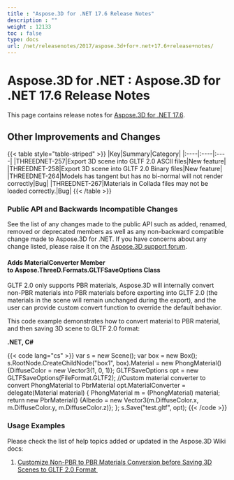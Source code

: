 ```yaml
---
title : "Aspose.3D for .NET 17.6 Release Notes" 
description : "" 
weight : 12133 
toc : false
type: docs
url: /net/releasenotes/2017/aspose.3d+for+.net+17.6+release+notes/
---
```


# Aspose.3D for .NET : Aspose.3D for .NET 17.6 Release Notes


This page contains release notes for [Aspose.3D for .NET 17.6](https://www.nuget.org/packages/Aspose.3D/17.6.0).

## Other Improvements and Changes

{{< table style="table-striped" >}}
|Key|Summary|Category|
|:----|:----|:----|
|THREEDNET-257|Export 3D scene into GLTF 2.0 ASCII files|New feature|
|THREEDNET-258|Export 3D scene into GLTF 2.0 Binary files|New feature|
|THREEDNET-264|Models has tangent but has no bi-normal will not render correctly|Bug|
|THREEDNET-267|Materials in Collada files may not be loaded correctly.|Bug|
{{< /table >}}

### Public API and Backwards Incompatible Changes

See the list of any changes made to the public API such as added, renamed, removed or deprecated members as well as any non-backward compatible change made to Aspose.3D for .NET. If you have concerns about any change listed, please raise it on the [Aspose.3D support forum](http://www.aspose.com/community/forums/aspose.3d-product-family/535/showforum.aspx).

#### Adds MaterialConverter Member to Aspose.ThreeD.Formats.GLTFSaveOptions Class

GLTF 2.0 only supports PBR materials, Aspose.3D will internally convert non-PBR materials into PBR materials before exporting into GLTF 2.0 (the materials in the scene will remain unchanged during the export), and the user can provide custom convert function to override the default behavior.

This code example demonstrates how to convert material to PBR material, and then saving 3D scene to GLTF 2.0 format:

**.NET, C#**

{{< code lang="cs" >}}
var s = new Scene();
var box = new Box();
s.RootNode.CreateChildNode("box1", box).Material = new PhongMaterial() {DiffuseColor = new Vector3(1, 0, 1)};
GLTFSaveOptions opt = new GLTFSaveOptions(FileFormat.GLTF2);
//Custom material converter to convert PhongMaterial to PbrMaterial
opt.MaterialConverter = delegate(Material material)
{
    PhongMaterial m = (PhongMaterial) material;
    return new PbrMaterial() {Albedo = new Vector3(m.DiffuseColor.x, m.DiffuseColor.y, m.DiffuseColor.z)};
};
s.Save("test.gltf", opt);
{{< /code >}}

### Usage Examples

Please check the list of help topics added or updated in the Aspose.3D Wiki docs:

1.  [Customize Non-PBR to PBR Materials Conversion before Saving 3D Scenes to GLTF 2.0 Format ](https://docs2.aspose.com/3d/net/developerguide/cr-ld-sv/customize+non-pbr+to+pbr+materials+conversion+before+saving+3d+scenes+to+gltf+2.0+format)

